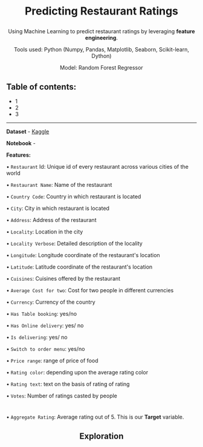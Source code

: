 #  <p align="center"> Predicting Restaurant Ratings </p>

<p align = "center">Using Machine Learning to predict restaurant ratings by leveraging <b>feature engineering</b>.</p>
<p align = "center">Tools used: Python (Numpy, Pandas, Matplotlib, Seaborn, Scikit-learn, Dython)</p>
<p align = "center">Model: Random Forest Regressor</p>

## Table of contents:

* 1
* 2
* 3

___

**Dataset** - [Kaggle](https://www.kaggle.com/datasets/shrutimehta/zomato-restaurants-data)

**Notebook** - 

**Features:**

• ```Restaurant``` Id: Unique id of every restaurant across various cities of the world

• ```Restaurant Name```: Name of the restaurant

• ```Country Code```: Country in which restaurant is located

• ```City```: City in which restaurant is located

• ```Address```: Address of the restaurant

• ```Locality```: Location in the city

• ```Locality Verbose```: Detailed description of the locality

• ```Longitude```: Longitude coordinate of the restaurant's location

• ```Latitude```: Latitude coordinate of the restaurant's location

• ```Cuisines```: Cuisines offered by the restaurant

• ```Average Cost for two```: Cost for two people in different currencies 

• ```Currency```: Currency of the country

• ```Has Table booking```: yes/no

• ```Has Online delivery```: yes/ no

• ```Is delivering```: yes/ no

• ```Switch to order menu```: yes/no

• ```Price range```: range of price of food

• ```Rating color```: depending upon the average rating color

• ```Rating text```: text on the basis of rating of rating

• ```Votes```: Number of ratings casted by people

#

• ```Aggregate Rating```: Average rating out of 5. This is our **Target** variable.

## <p align="center">Exploration</p>
